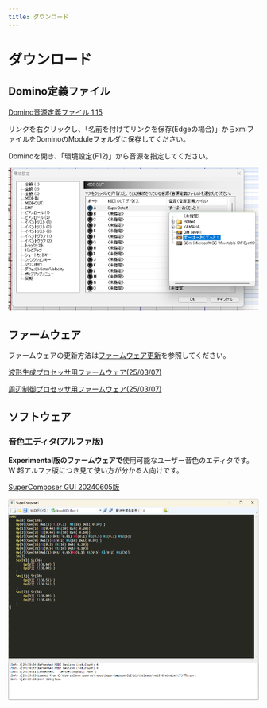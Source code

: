 ```yaml
---
title: ダウンロード
---
```


# ダウンロード

## Domino定義ファイル

[Domino音源定義ファイル 1.15](files/feng_SO.xml)

リンクを右クリックし、「名前を付けてリンクを保存(Edgeの場合)」からxmlファイルをDominoのModuleフォルダに保存してください。

Dominoを開き、「環境設定(F12)」から音源を指定してください。

![Dominoの設定](img/domino_def.png)

## ファームウェア

ファームウェアの更新方法は[ファームウェア更新](fwupdate.md)を参照してください。

[波形生成プロセッサ用ファームウェア(25/03/07)](files/fw/Helios.bin)

[周辺制御プロセッサ用ファームウェア(25/03/07)](files/fw/Artemis.uf2)

## ソフトウェア

### 音色エディタ(アルファ版)

**Experimental版のファームウェアで**使用可能なユーザー音色のエディタです。
W
超アルファ版につき見て使い方が分かる人向けです。

[SuperComposer GUI 20240605版](files/SuperComposerGUI_20240605.zip)

![音色エディタ](img/tone_edit.png)
